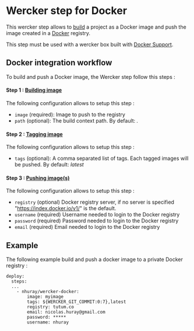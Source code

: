 Wercker step for Docker
=======================

This wercker step allows to [build](https://docs.docker.com/reference/commandline/cli/#build) a project as a Docker image and push the image created in a [Docker](https://docs.docker.com/reference/commandline/cli/#push) registry.

This step must be used with a wercker box built with [Docker Support](http://devcenter.wercker.com/articles/docker).

## Docker integration workflow

To build and push a Docker image, the Wercker step follow this steps :

#### Step 1 : [Building image](https://docs.docker.com/reference/commandline/cli/#build)

The following configuration allows to setup this step :

* `image` (required): Image to push to the registry
* `path` (optional): The build context path. By default: _._


#### Step 2 : [Tagging image](https://docs.docker.com/reference/commandline/cli/#tag)

The following configuration allows to setup this step :

* `tags` (optional): A comma separated list of tags. Each tagged images will be pushed. By default: _latest_

#### Step 3 : [Pushing image(s)](https://docs.docker.com/reference/commandline/cli/#push)

The following configuration allows to setup this step :

* `registry` (optional) Docker registry server, if no server is specified "https://index.docker.io/v1/" is the default.
* `username` (required) Username needed to login to the Docker registry
* `password` (required) Password needed to login to the Docker registry
* `email` (required) Email needed to login to the Docker registry

## Example


The following example build and push a docker image to a private Docker registry :

```
deploy:
  steps:
  ...
    - nhuray/wercker-docker:
        image: myimage
        tags: ${WERCKER_GIT_COMMIT:0:7},latest
        registry: tutum.co
        email: nicolas.huray@gmail.com
        password: *****
        username: nhuray
```
